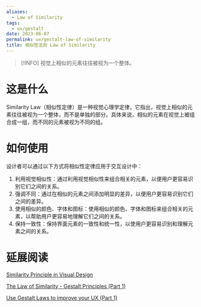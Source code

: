```yaml
---
aliases:
  - Law of Similarity
tags:
  - ux/gestalt
date: 2023-06-07
permalink: ux/gestalt-law-of-similarity
title: 相似性法则 Law of Similarity
---
```

> [!INFO] 视觉上相似的元素往往被视为一个整体。

# 这是什么

Similarity Law（相似性定律）是一种视觉心理学定律，它指出，视觉上相似的元素往往被视为一个整体，而不是单独的部分。具体来说，相似的元素在视觉上被组合成一组，而不同的元素被视为不同的组。

# 如何使用

设计者可以通过以下方式将相似性定律应用于交互设计中：

1. 利用视觉相似性：通过利用视觉相似性来组合相关的元素，以便用户更容易识别它们之间的关系。
2. 强调不同：通过在相似的元素之间添加明显的差异，以便用户更容易识别它们之间的差异。
3. 使用相似的颜色、字体和图标：使用相似的颜色、字体和图标来组合相关的元素，以帮助用户更容易地理解它们之间的关系。
4. 保持一致性：保持界面元素的一致性和统一性，以使用户更容易识别和理解元素之间的关系。

# 延展阅读

[Similarity Principle in Visual Design](https://www.nngroup.com/articles/gestalt-similarity/)

[The Law of Similarity - Gestalt Principles (Part 1)](https://www.interaction-design.org/literature/article/the-law-of-similarity-gestalt-principles-1)

[Use Gestalt Laws to improve your UX (Part 1)](http://blog.usabilla.com/gestalt-laws-start-with-thinking-basic/)